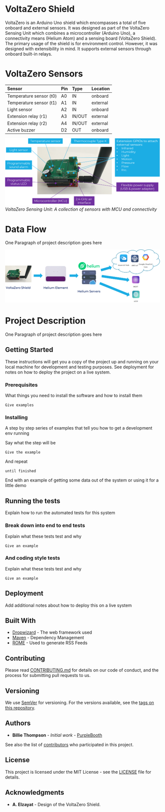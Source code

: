 # VoltaZero Shield

VoltaZero is an Arduino Uno shield which encompasses a total of five onboard and external sensors. It was designed as part of the VoltaZero Sensing Unit which combines a microcontroller (Arduino Uno), a connectivity means (Helium Atom) and a sensing board (VoltaZero Shield). The primary usage of the shield is for environment control. However, it was designed with extensibility in mind. It supports external sensors through onboard built-in relays. 

# VoltaZero Sensors

| Sensor        | Pin           | Type  | Location  |
|:------------- |:------------- |:----- |:----- |
| Temperature sensor (t0) | A0 | IN | onboard |
| Temperature sensor (t1) | A1 | IN | external |
| Light sensor | A2 | IN | onboard |
| Extension relay (r1) | A3 | IN/OUT | external |
| Extension relay (r2) | A4 | IN/OUT | external |
| Active buzzer | D2 | OUT | onboard |

![alt text](resources/voltazero_shield.png "VoltaZero Shield Sensors")
*VoltaZero Sensing Unit: A collection of sensors with MCU and connectivity*

# Data Flow

One Paragraph of project description goes here

![alt text](resources/vzero_data_flow.png "VoltaZero Data Stream")

# Project Description

One Paragraph of project description goes here

## Getting Started

These instructions will get you a copy of the project up and running on your local machine for development and testing purposes. See deployment for notes on how to deploy the project on a live system.

### Prerequisites

What things you need to install the software and how to install them

```
Give examples
```

### Installing

A step by step series of examples that tell you how to get a development env running

Say what the step will be

```
Give the example
```

And repeat

```
until finished
```

End with an example of getting some data out of the system or using it for a little demo

## Running the tests

Explain how to run the automated tests for this system

### Break down into end to end tests

Explain what these tests test and why

```
Give an example
```

### And coding style tests

Explain what these tests test and why

```
Give an example
```

## Deployment

Add additional notes about how to deploy this on a live system

## Built With

* [Dropwizard](http://www.dropwizard.io/1.0.2/docs/) - The web framework used
* [Maven](https://maven.apache.org/) - Dependency Management
* [ROME](https://rometools.github.io/rome/) - Used to generate RSS Feeds

## Contributing

Please read [CONTRIBUTING.md](https://gist.github.com/PurpleBooth/b24679402957c63ec426) for details on our code of conduct, and the process for submitting pull requests to us.

## Versioning

We use [SemVer](http://semver.org/) for versioning. For the versions available, see the [tags on this repository](https://github.com/your/project/tags). 

## Authors

* **Billie Thompson** - *Initial work* - [PurpleBooth](https://github.com/PurpleBooth)

See also the list of [contributors](https://github.com/your/project/contributors) who participated in this project.

## License

This project is licensed under the MIT License - see the [LICENSE](LICENSE.md) file for details.

## Acknowledgments

* **A. Elzayat** - Design of the VoltaZero Shield.
